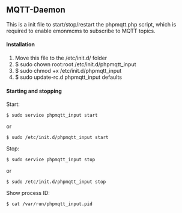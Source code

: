 ## MQTT-Daemon

This is a init file to start/stop/restart the phpmqtt.php script, which is required to enable emonmcms to subscribe to MQTT topics.

#### Installation

1. Move this file to the /etc/init.d/ folder
2. $ sudo chown root:root /etc/init.d/phpmqtt_input
3. $ sudo chmod +x /etc/init.d/phpmqtt_input
4. $ sudo update-rc.d phpmqtt_input defaults

#### Starting and stopping

Start:

    $ sudo service phpmqtt_input start
    
or

    $ sudo /etc/init.d/phpmqtt_input start
    
Stop:

    $ sudo service phpmqtt_input stop
    
or

    $ sudo /etc/init.d/phpmqtt_input stop
    
Show process ID:

    $ cat /var/run/phpmqtt_input.pid

